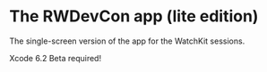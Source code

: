 # The RWDevCon app (lite edition)

The single-screen version of the app for the WatchKit sessions.

Xcode 6.2 Beta required!

